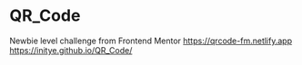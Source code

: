 # QR_Code

Newbie level challenge from Frontend Mentor 
https://qrcode-fm.netlify.app <br>
https://initye.github.io/QR_Code/

